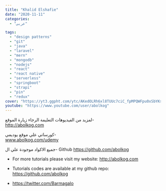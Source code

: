 ```yaml
---
title: "Khalid Elshafie"
date: "2020-11-11"
categories:
  - "عربي"

tags:
  - "design patterns"
  - "git"
  - "java"
  - "laravel"
  - "mern"
  - "mongodb"
  - "nodejs"
  - "react"
  - "react native"
  - "serverless"
  - "springboot"
  - "strapi"
  - "pin"
  - "redux"
cover: "https://yt3.ggpht.com/ytc/AKedOLRh6xl8TUUc7ciC_fpMPQWFpu0xSbYKsIKTxpM2Sw=s88-c-k-c0x00ffffff-no-rj"
youtube: "https://www.youtube.com/user/abolkog"
---
```



لمزيد من الفيديوهات التعليمة الرجاء زيارة الموقع-  
http://abolkog.com

كورساتي علي موقع يوديمي-  
www.abolkog.com/udemy


جميع الاكواد موجودة علي ال-  Github 
https://github.com/abolkog

- For more tutorials please visit my website:
http://abolkog.com

- Tutorials codes are available at my github repo: 
https://github.com/abolkog

- https://twitter.com/BarmagaIo
